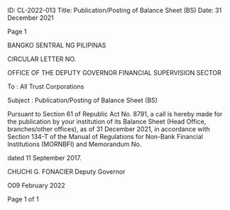 ID: CL-2022-013
Title: Publication/Posting of Balance Sheet (BS)
Date: 31 December 2021

Page 1

BANGKO SENTRAL NG PILIPINAS

CIRCULAR LETTER NO.

OFFICE OF THE DEPUTY GOVERNOR FINANCIAL SUPERVISION SECTOR

To : All Trust Corporations

Subject : Publication/Posting of Balance Sheet (BS)

Pursuant to Section 61 of Republic Act No. 8791, a call is hereby made for the publication by your institution of its Balance Sheet (Head Office, branches/other offices), as of 31 December 2021, in accordance with Section 134-T of the Manual of Regulations for Non-Bank Financial Institutions (MORNBFI) and Memorandum No.

dated 11 September 2017. 

CHUCHI G. FONACIER Deputy Governor

O09 February 2022

Page 1 of 1